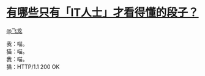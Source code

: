 
#  [有哪些只有「IT人士」才看得懂的段子？](https://zhihu.com/questions/28099696)



[@飞龙](https://zhihu.com/people/6d1a164af570b03f27b5f58534f7557e)

我：喵。<br>猫：喵。<br>我：喵。<br>猫：HTTP/1.1 200 OK